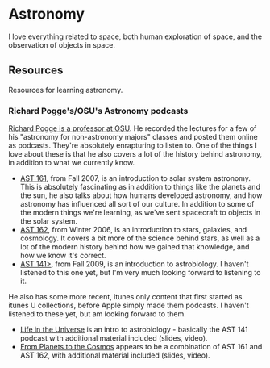 # Astronomy

I love everything related to space, both human exploration of space, and the observation of objects in space.

## Resources

Resources for learning astronomy.

### Richard Pogge's/OSU's Astronomy podcasts

<a href="http://www.astronomy.ohio-state.edu/~pogge/" data-proofer-ignore>Richard Pogge is a professor at OSU</a>. He recorded the lectures for a few of his "astronomy for non-astronomy majors" classes and posted them online as podcasts. They're absolutely enrapturing to listen to. One of the things I love about these is that he also covers a lot of the history behind astronomy, in addition to what we currently know.

- <a href="http://www.astronomy.ohio-state.edu/~pogge/Ast161/Audio/" data-proofer-ignore>AST 161</a>, from Fall 2007, is an introduction to solar system astronomy. This is absolutely fascinating as in addition to things like the planets and the sun, he also talks about how humans developed astronomy, and how astronomy has influenced all sort of our culture. In addition to some of the modern things we're learning, as we've sent spacecraft to objects in the solar system.
- <a href="http://www.astronomy.ohio-state.edu/~pogge/Ast162/Audio/" data-proofer-ignore>AST 162</a>, from Winter 2006, is an introduction to stars, galaxies, and cosmology. It covers a bit more of the science behind stars, as well as a lot of the modern history behind how we gained that knowledge, and how we know it's correct.
- <a href="http://www.astronomy.ohio-state.edu/~pogge/Ast141/Audio/" data-proofer-ignore>AST 141></a>, from Fall 2009, is an introduction to astrobiology. I haven't listened to this one yet, but I'm very much looking forward to listening to it.

He also has some more recent, itunes only content that first started as itunes U collections, before Apple simply made them podcasts. I haven't listened to these yet, but am looking forward to them.

- [Life in the Universe](https://itunes.apple.com/us/course/life-in-the-universe/id559775126) is an intro to astrobiology - basically the AST 141 podcast with additional material included (slides, video).
- [From Planets to the Cosmos](https://itunes.apple.com/us/course/from-planets-to-the-cosmos/id1131597016) appears to be a combination of AST 161 and AST 162, with additional material included (slides, video).
